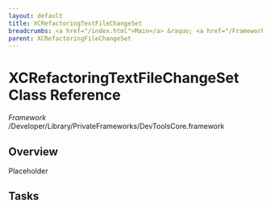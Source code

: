 ```yaml
---
layout: default
title: XCRefactoringTextFileChangeSet
breadcrumbs: <a href="/index.html">Main</a> &raquo; <a href="/Frameworks.html">Framework</a> &raquo; <a href="/Frameworks/DevToolsCore.html">DevToolsCore</a> &raquo; XCRefactoringTextFileChangeSet
parent: XCRefactoringFileChangeSet 
---
```

# XCRefactoringTextFileChangeSet Class Reference

*Framework* /Developer/Library/PrivateFrameworks/DevToolsCore.framework

## Overview

Placeholder

## Tasks

